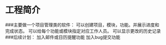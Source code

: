 # 工程简介

###主要做一个项目管理类的软件：
可以创建项目，模块，功能。并展示进度和完成状态。
可以给每个功能或模块指定对应工作人员。
可以显示更改的历史记录
###后续计划：
加入邮件或日历提醒功能
加入bug提交功能



